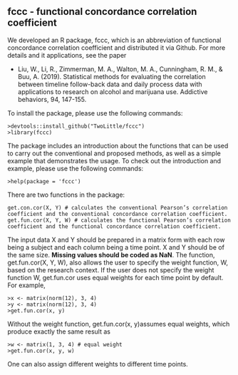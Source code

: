 ## fccc - functional concordance correlation coefficient

We developed an R package, fccc, which is an abbreviation of functional concordance correlation coefficient and distributed it via Github. For more details and it applications, see the paper 
  
* Liu, W., Li, R., Zimmerman, M. A., Walton, M. A., Cunningham, R. M., & Buu, A. (2019). Statistical methods for evaluating the correlation between timeline follow-back data and daily process data with applications to research on alcohol and marijuana use. Addictive behaviors, 94, 147-155.
  
To install the package, please use the following commands:
  
    >devtools::install_github("TwoLittle/fccc")
    >library(fccc)
The package includes an introduction about the functions that can be used to carry out the conventional and proposed methods, as well as a simple example that demonstrates the usage. To check out the introduction and example, please use the following commands:

    >help(package = 'fccc')
There are two functions in the package:

    get.con.cor(X, Y) # calculates the conventional Pearson’s correlation coefficient and the conventional concordance correlation coefficient.
    get.fun.cor(X, Y, W) # calculates the functional Pearson’s correlation coefficient and the functional concordance correlation coefficient.
    
The input data X and Y should be prepared in a matrix form with each row being a subject and each column being a time point. X and Y should be of the same size. **Missing values should be coded as NaN**. The function, get.fun.cor(X, Y, W), also allows the user to specify the weight function, W, based on the research context. If the user does not specify the weight function W, get.fun.cor uses equal weights for each time point by default. For example, 
        
    >x <- matrix(norm(12), 3, 4)
    >y <- matrix(norm(12), 3, 4)
    >get.fun.cor(x, y)
  
Without the weight function, get.fun.cor(x, y)assumes equal weights, which produce exactly the same result as

    >w <- matrix(1, 3, 4) # equal weight
    >get.fun.cor(x, y, w)
One can also assign different weights to different time points.
